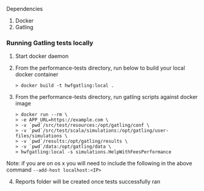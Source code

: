 Dependencies
1. Docker
2. Gatling 


### Running Gatling tests locally

1. Start docker daemon 
2. From the performance-tests directory, run below to build your local docker container

    ```
    > docker build -t hwfgatling:local . 

    ```


3. From the performance-tests directory, run gatling scripts against docker image
   ```
   > docker run --rm \
   > -e APP_URL=https://example.com \
   > -v `pwd`/src/test/resources:/opt/gatling/conf \
   > -v `pwd`/src/test/scala/simulations:/opt/gatling/user-files/simulations \
   > -v `pwd`/results:/opt/gatling/results \
   > -v `pwd`/data:/opt/gatling/data \
   > hwfgatling:local -s simulations.HelpWithFeesPerformance
   ```

Note: if you are on os x you will need to include the following in the above command `--add-host localhost:<IP>`

    
4. Reports folder will be created once tests successfully ran
